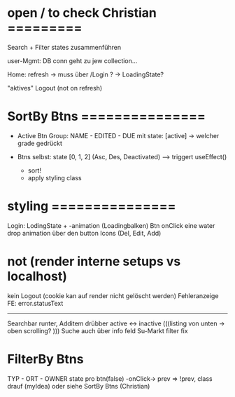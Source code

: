 # open / to check Christian =========
Search + Filter states zusammenführen

user-Mgmt: DB conn geht zu jew collection...

Home: refresh -> muss über /Login ? 
              -> LoadingState?

"aktives" Logout (not on refresh)

# SortBy Btns ===============
- Active Btn Group:
NAME - EDITED - DUE
mit state: [active] -> welcher grade gedrückt

- Btns selbst:
state [0, 1, 2] (Asc, Des, Deactivated)
--> triggert useEffect()
  - sort!
  - apply styling class


# styling ===============
Login: LodingState + -animation (Loadingbalken)
Btn onClick eine water drop animation über den button
Icons (Del, Edit, Add)



# not (render interne setups vs localhost)
kein Logout (cookie kan auf render nicht gelöscht werden)
Fehleranzeige FE: error.statusText

-----

Searchbar runter, Additem drübber
active <-> inactive
(((listing von unten -> oben scrolling? )))
Suche auch über info feld
Su-Markt filter fix

# FilterBy Btns
TYP - ORT - OWNER
state pro btn(false) -onClick-> prev => !prev, class drauf (myIdea)
oder siehe SortBy Btns (Christian)

